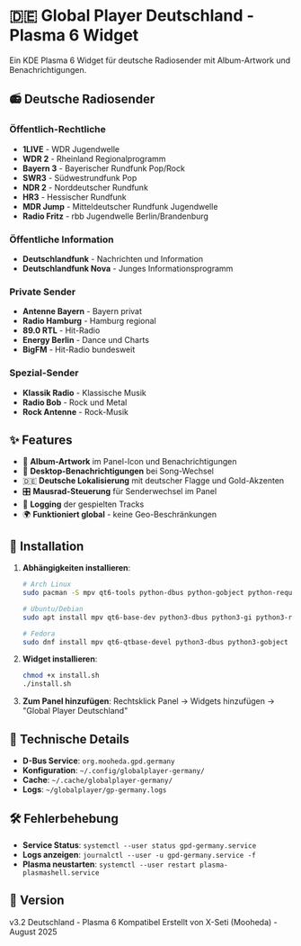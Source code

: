 # 🇩🇪 Global Player Deutschland - Plasma 6 Widget

Ein KDE Plasma 6 Widget für deutsche Radiosender mit Album-Artwork und Benachrichtigungen.

## 📻 Deutsche Radiosender

### Öffentlich-Rechtliche
- **1LIVE** - WDR Jugendwelle
- **WDR 2** - Rheinland Regionalprogramm
- **Bayern 3** - Bayerischer Rundfunk Pop/Rock
- **SWR3** - Südwestrundfunk Pop
- **NDR 2** - Norddeutscher Rundfunk
- **HR3** - Hessischer Rundfunk
- **MDR Jump** - Mitteldeutscher Rundfunk Jugendwelle
- **Radio Fritz** - rbb Jugendwelle Berlin/Brandenburg

### Öffentliche Information
- **Deutschlandfunk** - Nachrichten und Information
- **Deutschlandfunk Nova** - Junges Informationsprogramm

### Private Sender
- **Antenne Bayern** - Bayern privat
- **Radio Hamburg** - Hamburg regional
- **89.0 RTL** - Hit-Radio
- **Energy Berlin** - Dance und Charts
- **BigFM** - Hit-Radio bundesweit

### Spezial-Sender
- **Klassik Radio** - Klassische Musik
- **Radio Bob** - Rock und Metal
- **Rock Antenne** - Rock-Musik

## ✨ Features
- 🎨 **Album-Artwork** im Panel-Icon und Benachrichtigungen
- 🔔 **Desktop-Benachrichtigungen** bei Song-Wechsel
- 🇩🇪 **Deutsche Lokalisierung** mit deutscher Flagge und Gold-Akzenten
- 🎛️ **Mausrad-Steuerung** für Senderwechsel im Panel
- 📝 **Logging** der gespielten Tracks
- 🌍 **Funktioniert global** - keine Geo-Beschränkungen

## 🚀 Installation

1. **Abhängigkeiten installieren**:
   ```bash
   # Arch Linux
   sudo pacman -S mpv qt6-tools python-dbus python-gobject python-requests
   
   # Ubuntu/Debian
   sudo apt install mpv qt6-base-dev python3-dbus python3-gi python3-requests
   
   # Fedora
   sudo dnf install mpv qt6-qtbase-devel python3-dbus python3-gobject python3-requests
   ```

2. **Widget installieren**:
   ```bash
   chmod +x install.sh
   ./install.sh
   ```

3. **Zum Panel hinzufügen**: Rechtsklick Panel → Widgets hinzufügen → "Global Player Deutschland"

## 🔧 Technische Details
- **D-Bus Service**: `org.mooheda.gpd.germany`
- **Konfiguration**: `~/.config/globalplayer-germany/`
- **Cache**: `~/.cache/globalplayer-germany/`
- **Logs**: `~/globalplayer/gp-germany.logs`

## 🛠️ Fehlerbehebung
- **Service Status**: `systemctl --user status gpd-germany.service`
- **Logs anzeigen**: `journalctl --user -u gpd-germany.service -f`
- **Plasma neustarten**: `systemctl --user restart plasma-plasmashell.service`

## 📜 Version
v3.2 Deutschland - Plasma 6 Kompatibel
Erstellt von X-Seti (Mooheda) - August 2025
